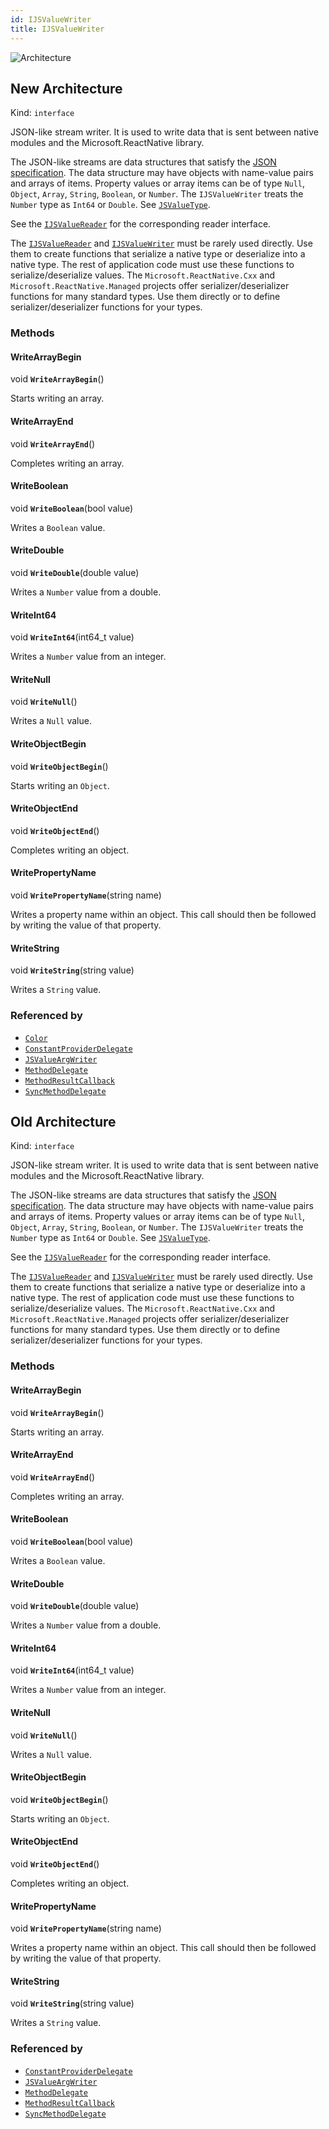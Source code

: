 ```yaml
---
id: IJSValueWriter
title: IJSValueWriter
---
```


![Architecture](https://img.shields.io/badge/architecture-new_&_old-green)

## New Architecture

Kind: `interface`

JSON-like stream writer.
It is used to write data that is sent between native modules and the Microsoft.ReactNative library.

The JSON-like streams are data structures that satisfy the [JSON specification](https://tools.ietf.org/html/rfc8259). The data structure may have objects with name-value pairs and arrays of items. Property values or array items can be of type `Null`, `Object`, `Array`, `String`, `Boolean`, or `Number`. The `IJSValueWriter` treats the `Number` type as `Int64` or `Double`. See [`JSValueType`](JSValueType).

See the [`IJSValueReader`](IJSValueReader) for the corresponding reader interface.

The [`IJSValueReader`](IJSValueReader) and [`IJSValueWriter`](IJSValueWriter) must be rarely used directly. Use them to create functions that serialize a native type or deserialize into a native type. The rest of application code must use these functions to serialize/deserialize values. The `Microsoft.ReactNative.Cxx` and `Microsoft.ReactNative.Managed` projects offer serializer/deserializer functions for many standard types. Use them directly or to define serializer/deserializer functions for your types.

### Methods
#### WriteArrayBegin
void **`WriteArrayBegin`**()

Starts writing an array.

#### WriteArrayEnd
void **`WriteArrayEnd`**()

Completes writing an array.

#### WriteBoolean
void **`WriteBoolean`**(bool value)

Writes a `Boolean` value.

#### WriteDouble
void **`WriteDouble`**(double value)

Writes a `Number` value from a double.

#### WriteInt64
void **`WriteInt64`**(int64_t value)

Writes a `Number` value from an integer.

#### WriteNull
void **`WriteNull`**()

Writes a `Null` value.

#### WriteObjectBegin
void **`WriteObjectBegin`**()

Starts writing an `Object`.

#### WriteObjectEnd
void **`WriteObjectEnd`**()

Completes writing an object.

#### WritePropertyName
void **`WritePropertyName`**(string name)

Writes a property name within an object. This call should then be followed by writing the value of that property.

#### WriteString
void **`WriteString`**(string value)

Writes a `String` value.

### Referenced by
- [`Color`](Color)
- [`ConstantProviderDelegate`](ConstantProviderDelegate)
- [`JSValueArgWriter`](JSValueArgWriter)
- [`MethodDelegate`](MethodDelegate)
- [`MethodResultCallback`](MethodResultCallback)
- [`SyncMethodDelegate`](SyncMethodDelegate)

## Old Architecture

Kind: `interface`

JSON-like stream writer.
It is used to write data that is sent between native modules and the Microsoft.ReactNative library.

The JSON-like streams are data structures that satisfy the [JSON specification](https://tools.ietf.org/html/rfc8259). The data structure may have objects with name-value pairs and arrays of items. Property values or array items can be of type `Null`, `Object`, `Array`, `String`, `Boolean`, or `Number`. The `IJSValueWriter` treats the `Number` type as `Int64` or `Double`. See [`JSValueType`](JSValueType).

See the [`IJSValueReader`](IJSValueReader) for the corresponding reader interface.

The [`IJSValueReader`](IJSValueReader) and [`IJSValueWriter`](IJSValueWriter) must be rarely used directly. Use them to create functions that serialize a native type or deserialize into a native type. The rest of application code must use these functions to serialize/deserialize values. The `Microsoft.ReactNative.Cxx` and `Microsoft.ReactNative.Managed` projects offer serializer/deserializer functions for many standard types. Use them directly or to define serializer/deserializer functions for your types.

### Methods
#### WriteArrayBegin
void **`WriteArrayBegin`**()

Starts writing an array.

#### WriteArrayEnd
void **`WriteArrayEnd`**()

Completes writing an array.

#### WriteBoolean
void **`WriteBoolean`**(bool value)

Writes a `Boolean` value.

#### WriteDouble
void **`WriteDouble`**(double value)

Writes a `Number` value from a double.

#### WriteInt64
void **`WriteInt64`**(int64_t value)

Writes a `Number` value from an integer.

#### WriteNull
void **`WriteNull`**()

Writes a `Null` value.

#### WriteObjectBegin
void **`WriteObjectBegin`**()

Starts writing an `Object`.

#### WriteObjectEnd
void **`WriteObjectEnd`**()

Completes writing an object.

#### WritePropertyName
void **`WritePropertyName`**(string name)

Writes a property name within an object. This call should then be followed by writing the value of that property.

#### WriteString
void **`WriteString`**(string value)

Writes a `String` value.

### Referenced by
- [`ConstantProviderDelegate`](ConstantProviderDelegate)
- [`JSValueArgWriter`](JSValueArgWriter)
- [`MethodDelegate`](MethodDelegate)
- [`MethodResultCallback`](MethodResultCallback)
- [`SyncMethodDelegate`](SyncMethodDelegate)
